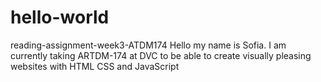 # hello-world
reading-assignment-week3-ATDM174
Hello my name is Sofia. I am currently taking ARTDM-174 at DVC to be able to create visually pleasing websites with HTML CSS and JavaScript
